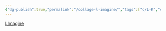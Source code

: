 ```yaml
---
{"dg-publish":true,"permalink":"/collage-l-imagine/","tags":["c/L-K","c/portrait","c/bridge","c/plank","c/purple","c/white","c/series"],"created":"2024-01-03T17:24:52.680-05:00","updated":"2024-01-03T17:35:26.179-05:00"}
---
```



[LImagine](https://www.instagram.com/p/CQ-BAD1B5xY/)
